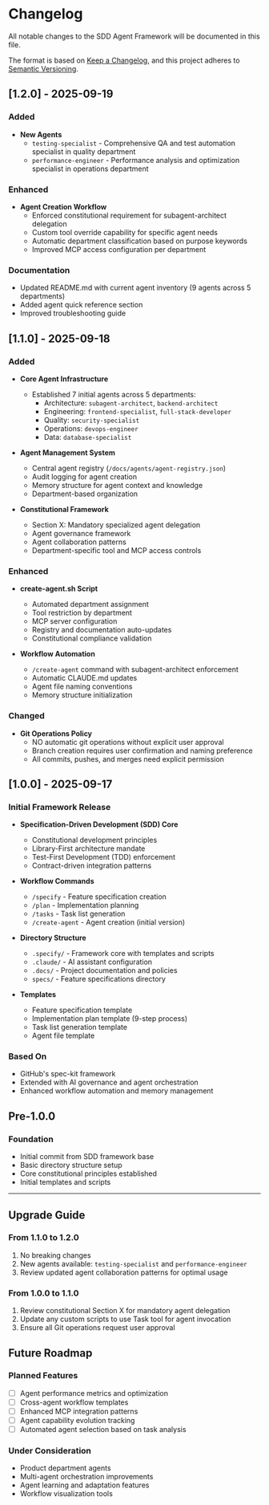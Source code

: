 # Changelog

All notable changes to the SDD Agent Framework will be documented in this file.

The format is based on [Keep a Changelog](https://keepachangelog.com/en/1.0.0/),
and this project adheres to [Semantic Versioning](https://semver.org/spec/v2.0.0.html).

## [1.2.0] - 2025-09-19

### Added
- **New Agents**
  - `testing-specialist` - Comprehensive QA and test automation specialist in quality department
  - `performance-engineer` - Performance analysis and optimization specialist in operations department

### Enhanced
- **Agent Creation Workflow**
  - Enforced constitutional requirement for subagent-architect delegation
  - Custom tool override capability for specific agent needs
  - Automatic department classification based on purpose keywords
  - Improved MCP access configuration per department

### Documentation
- Updated README.md with current agent inventory (9 agents across 5 departments)
- Added agent quick reference section
- Improved troubleshooting guide

## [1.1.0] - 2025-09-18

### Added
- **Core Agent Infrastructure**
  - Established 7 initial agents across 5 departments:
    - Architecture: `subagent-architect`, `backend-architect`
    - Engineering: `frontend-specialist`, `full-stack-developer`
    - Quality: `security-specialist`
    - Operations: `devops-engineer`
    - Data: `database-specialist`

- **Agent Management System**
  - Central agent registry (`/docs/agents/agent-registry.json`)
  - Audit logging for agent creation
  - Memory structure for agent context and knowledge
  - Department-based organization

- **Constitutional Framework**
  - Section X: Mandatory specialized agent delegation
  - Agent governance framework
  - Agent collaboration patterns
  - Department-specific tool and MCP access controls

### Enhanced
- **create-agent.sh Script**
  - Automated department assignment
  - Tool restriction by department
  - MCP server configuration
  - Registry and documentation auto-updates
  - Constitutional compliance validation

- **Workflow Automation**
  - `/create-agent` command with subagent-architect enforcement
  - Automatic CLAUDE.md updates
  - Agent file naming conventions
  - Memory structure initialization

### Changed
- **Git Operations Policy**
  - NO automatic git operations without explicit user approval
  - Branch creation requires user confirmation and naming preference
  - All commits, pushes, and merges need explicit permission

## [1.0.0] - 2025-09-17

### Initial Framework Release
- **Specification-Driven Development (SDD) Core**
  - Constitutional development principles
  - Library-First architecture mandate
  - Test-First Development (TDD) enforcement
  - Contract-driven integration patterns

- **Workflow Commands**
  - `/specify` - Feature specification creation
  - `/plan` - Implementation planning
  - `/tasks` - Task list generation
  - `/create-agent` - Agent creation (initial version)

- **Directory Structure**
  - `.specify/` - Framework core with templates and scripts
  - `.claude/` - AI assistant configuration
  - `.docs/` - Project documentation and policies
  - `specs/` - Feature specifications directory

- **Templates**
  - Feature specification template
  - Implementation plan template (9-step process)
  - Task list generation template
  - Agent file template

### Based On
- GitHub's spec-kit framework
- Extended with AI governance and agent orchestration
- Enhanced workflow automation and memory management

## Pre-1.0.0

### Foundation
- Initial commit from SDD framework base
- Basic directory structure setup
- Core constitutional principles established
- Initial templates and scripts

---

## Upgrade Guide

### From 1.1.0 to 1.2.0
1. No breaking changes
2. New agents available: `testing-specialist` and `performance-engineer`
3. Review updated agent collaboration patterns for optimal usage

### From 1.0.0 to 1.1.0
1. Review constitutional Section X for mandatory agent delegation
2. Update any custom scripts to use Task tool for agent invocation
3. Ensure all Git operations request user approval

## Future Roadmap

### Planned Features
- [ ] Agent performance metrics and optimization
- [ ] Cross-agent workflow templates
- [ ] Enhanced MCP integration patterns
- [ ] Agent capability evolution tracking
- [ ] Automated agent selection based on task analysis

### Under Consideration
- Product department agents
- Multi-agent orchestration improvements
- Agent learning and adaptation features
- Workflow visualization tools